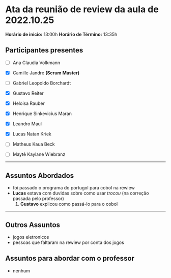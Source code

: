 # Ata da reunião de review da aula de 2022.10.25

**Horário de inicio:** 13:00h  **Horário de Término:** 13:35h




## Participantes presentes

- [ ] Ana  Claudia Volkmann

- [x] Camille Jandre **(Scrum Master)**

- [ ] Gabriel Leopoldo Borchardt

- [x] Gustavo Reiter

- [x] Heloisa Rauber

- [x] Henrique Sinkevicius Maran 

- [x] Leandro Maul

- [x] Lucas Natan Kriek

- [ ] Matheus Kaua Beck

- [ ] Maytê Kaylane Wiebranz 



---



## Assuntos Abordados  



- foi passado o programa do portugol para cobol na rewiew  
- **Lucas** estava com duvidas sobre como usar *trocou* (na correção passada pelo professor)  
    1. **Gustavo** explicou como passá-lo para o cobol  
 
   

     
---



## Outros Assuntos

- jogos eletronicos  
- pessoas que faltaram na rewiew por conta dos jogos  
  



  

## Assuntos para abordar com o professor  

- nenhum